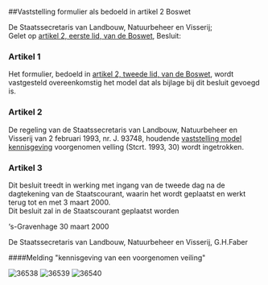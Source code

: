 <meta http-equiv='Content-Type' content='text/html; charset=utf-8' />

##Vaststelling formulier als bedoeld in artikel 2 Boswet

De Staatssecretaris van Landbouw, Natuurbeheer en Visserij;  
Gelet op [artikel 2, eerste lid, van de Boswet](../../../../../../../../../../wet/boswet/BWBR0002357/README.md),
Besluit:    

### Artikel  1  

Het formulier, bedoeld in [artikel 2, tweede lid, van de Boswet](../../../../../../../../../../wet/boswet/BWBR0002357/README.md), wordt vastgesteld overeenkomstig het model dat als bijlage bij dit besluit gevoegd is.  

### Artikel  2  

De regeling van de Staatssecretaris van Landbouw, Natuurbeheer en Visserij van 2 februari 1993, nr. J. 93748, houdende [vaststelling model kennisgeving](../../../../../../../../../../ministeriele-regeling/vaststelling/model/kennisgeving/BWBR0004509/README.md) voorgenomen velling (Stcrt. 1993, 30) wordt ingetrokken.  

### Artikel  3  

Dit besluit treedt in werking met ingang van de tweede dag na de dagtekening van de Staatscourant, waarin het wordt geplaatst en werkt terug tot en met 3 maart 2000.  
Dit besluit zal in de Staatscourant geplaatst worden   

‘s-Gravenhage 
30 maart 2000    

De 
Staatssecretaris van Landbouw, Natuurbeheer en Visserij, 
G.H.Faber   

####Melding "kennisgeving van een voorgenomen veiling"

![36538](http://wetten.overheid.nl/Illustration/36538)
![36539](http://wetten.overheid.nl/Illustration/36539)
![36540](http://wetten.overheid.nl/Illustration/36540)

